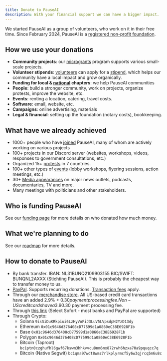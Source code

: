 ```yaml
---
title: Donate to PauseAI
description: With your financial support we can have a bigger impact.
---
```


<script>
    import Donate from '$lib/components/Donate.svelte'
</script>

We started PauseAI as a group of volunteers, who work on it in their free time.
Since February 2024, PauseAI is a [registered non-profit foundation](/legal).

<Donate />

## How we use your donations

- **Community projects**: our [microgrants](/microgrants) program supports various small-scale projects.
- **Volunteer stipends**: [volunteers](/people) can apply for a [stipend](/volunteer-stipends), which helps our community have a local impact and grow organically.
- **Funding for local & [national](/national-groups) chapters**: we help PauseAI communities
- **People**: build a stronger community, work on projects, organize protests, improve the website, etc.
- **Events**: renting a location, catering, travel costs.
- **Software**: email, website, etc.
- **Campaigns**: online advertising, materials
- **Legal & financial**: setting up the foundation (notary costs), bookkeeping.

## What have we already achieved

- 1000+ people who have [joined](/join) PauseAI, many of whom are actively working on various projects
- 100+ projects in our Discord server (websites, workshops, videos, responses to government consultations, etc.)
- Organized 15+ [protests](/protests) in 7 countries.
- 100+ other types of [events](/events) (lobby workshops, flyering sessions, action meetings, etc.)
- 30+ [Media appearances](/press) on major news outlets, podcasts, documentaries, TV and more.
- Many meetings with politicians and other stakeholders.

## Who is funding PauseAI

See our [funding page](/funding) for more details on who donated how much money.

## What we're planning to do

See our [roadmap](/roadmap) for more details.

## How to donate to PauseAI

- By bank transfer. IBAN: NL31BUNQ2109903155 BIC/SWIFT: BUNQNL2AXXX (Stichting PauseAI). This is probably the cheapest way to transfer money to us.
- [PayPal](https://www.paypal.com/donate/?hosted_button_id=4TWZXY62EM5VE). Supports recurring donations. [Transaction fees](https://www.paypal.com/webapps/mpp/merchant-fees) apply.
- Through our [merchandise store](https://pauseai-shop.fourthwall.com/). All US-based credit card transactions have an added 2.9% + $0.30 payment processing fee. Non-US credit cards have a 3.9% +$0.30 payment processing fee.
- Through [this link](https://bunq.me/pauseai) (Select Sofort - most banks and PayPal are supported)
- Through Crypto:
  - Solana `9isSiDuKRkpiui6LzHyVoFiJ3LuV5LVpsdpH2YzD13dy`
  - Ethereum `0x01c9646d376408cD77599d1a0860eC38E6928F1b`
  - Base `0x01c9646d376408cD77599d1a0860eC38E6928F1b`
  - Polygon `0x01c9646d376408cD77599d1a0860eC38E6928F1b`
  - Bitcoin (Taproot) `bc1ptn0czghufhl6gwf67kswm3hhkvvcu8nm6mx872rwh6hzxa70a9pquqcc7q`
  - Bitcoin (Native Segwit) `bc1qma97wdt8wmz7rlkplyrmcf5y6w3qjrcq5m6u8c`
